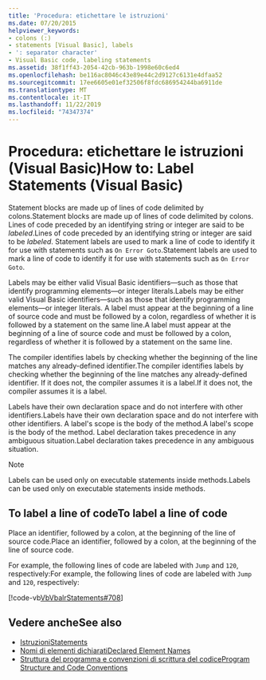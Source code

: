 ```yaml
---
title: 'Procedura: etichettare le istruzioni'
ms.date: 07/20/2015
helpviewer_keywords:
- colons (:)
- statements [Visual Basic], labels
- ': separator character'
- Visual Basic code, labeling statements
ms.assetid: 38f1ff43-2054-42cb-963b-1998e60c6ed4
ms.openlocfilehash: be116ac8046c43e89e44c2d9127c6131e4dfaa52
ms.sourcegitcommit: 17ee6605e01ef32506f8fdc686954244ba6911de
ms.translationtype: MT
ms.contentlocale: it-IT
ms.lasthandoff: 11/22/2019
ms.locfileid: "74347374"
---
```

# <a name="how-to-label-statements-visual-basic"></a><span data-ttu-id="16bd6-102">Procedura: etichettare le istruzioni (Visual Basic)</span><span class="sxs-lookup"><span data-stu-id="16bd6-102">How to: Label Statements (Visual Basic)</span></span>

<span data-ttu-id="16bd6-103">Statement blocks are made up of lines of code delimited by colons.</span><span class="sxs-lookup"><span data-stu-id="16bd6-103">Statement blocks are made up of lines of code delimited by colons.</span></span> <span data-ttu-id="16bd6-104">Lines of code preceded by an identifying string or integer are said to be *labeled*.</span><span class="sxs-lookup"><span data-stu-id="16bd6-104">Lines of code preceded by an identifying string or integer are said to be *labeled*.</span></span> <span data-ttu-id="16bd6-105">Statement labels are used to mark a line of code to identify it for use with statements such as `On Error Goto`.</span><span class="sxs-lookup"><span data-stu-id="16bd6-105">Statement labels are used to mark a line of code to identify it for use with statements such as `On Error Goto`.</span></span>

<span data-ttu-id="16bd6-106">Labels may be either valid Visual Basic identifiers—such as those that identify programming elements—or integer literals.</span><span class="sxs-lookup"><span data-stu-id="16bd6-106">Labels may be either valid Visual Basic identifiers—such as those that identify programming elements—or integer literals.</span></span> <span data-ttu-id="16bd6-107">A label must appear at the beginning of a line of source code and must be followed by a colon, regardless of whether it is followed by a statement on the same line.</span><span class="sxs-lookup"><span data-stu-id="16bd6-107">A label must appear at the beginning of a line of source code and must be followed by a colon, regardless of whether it is followed by a statement on the same line.</span></span>

<span data-ttu-id="16bd6-108">The compiler identifies labels by checking whether the beginning of the line matches any already-defined identifier.</span><span class="sxs-lookup"><span data-stu-id="16bd6-108">The compiler identifies labels by checking whether the beginning of the line matches any already-defined identifier.</span></span> <span data-ttu-id="16bd6-109">If it does not, the compiler assumes it is a label.</span><span class="sxs-lookup"><span data-stu-id="16bd6-109">If it does not, the compiler assumes it is a label.</span></span>

<span data-ttu-id="16bd6-110">Labels have their own declaration space and do not interfere with other identifiers.</span><span class="sxs-lookup"><span data-stu-id="16bd6-110">Labels have their own declaration space and do not interfere with other identifiers.</span></span> <span data-ttu-id="16bd6-111">A label's scope is the body of the method.</span><span class="sxs-lookup"><span data-stu-id="16bd6-111">A label's scope is the body of the method.</span></span> <span data-ttu-id="16bd6-112">Label declaration takes precedence in any ambiguous situation.</span><span class="sxs-lookup"><span data-stu-id="16bd6-112">Label declaration takes precedence in any ambiguous situation.</span></span>

> [!NOTE]
> <span data-ttu-id="16bd6-113">Labels can be used only on executable statements inside methods.</span><span class="sxs-lookup"><span data-stu-id="16bd6-113">Labels can be used only on executable statements inside methods.</span></span>

## <a name="to-label-a-line-of-code"></a><span data-ttu-id="16bd6-114">To label a line of code</span><span class="sxs-lookup"><span data-stu-id="16bd6-114">To label a line of code</span></span>

<span data-ttu-id="16bd6-115">Place an identifier, followed by a colon, at the beginning of the line of source code.</span><span class="sxs-lookup"><span data-stu-id="16bd6-115">Place an identifier, followed by a colon, at the beginning of the line of source code.</span></span>

<span data-ttu-id="16bd6-116">For example, the following lines of code are labeled with `Jump` and `120`, respectively:</span><span class="sxs-lookup"><span data-stu-id="16bd6-116">For example, the following lines of code are labeled with `Jump` and `120`, respectively:</span></span>

[!code-vb[VbVbalrStatements#708](~/samples/snippets/visualbasic/VS_Snippets_VBCSharp/VbVbalrStatements/VB/Class1.vb#708)]

## <a name="see-also"></a><span data-ttu-id="16bd6-117">Vedere anche</span><span class="sxs-lookup"><span data-stu-id="16bd6-117">See also</span></span>

- [<span data-ttu-id="16bd6-118">Istruzioni</span><span class="sxs-lookup"><span data-stu-id="16bd6-118">Statements</span></span>](../../../visual-basic/programming-guide/language-features/statements.md)
- [<span data-ttu-id="16bd6-119">Nomi di elementi dichiarati</span><span class="sxs-lookup"><span data-stu-id="16bd6-119">Declared Element Names</span></span>](../../../visual-basic/programming-guide/language-features/declared-elements/declared-element-names.md)
- [<span data-ttu-id="16bd6-120">Struttura del programma e convenzioni di scrittura del codice</span><span class="sxs-lookup"><span data-stu-id="16bd6-120">Program Structure and Code Conventions</span></span>](../../../visual-basic/programming-guide/program-structure/program-structure-and-code-conventions.md)
